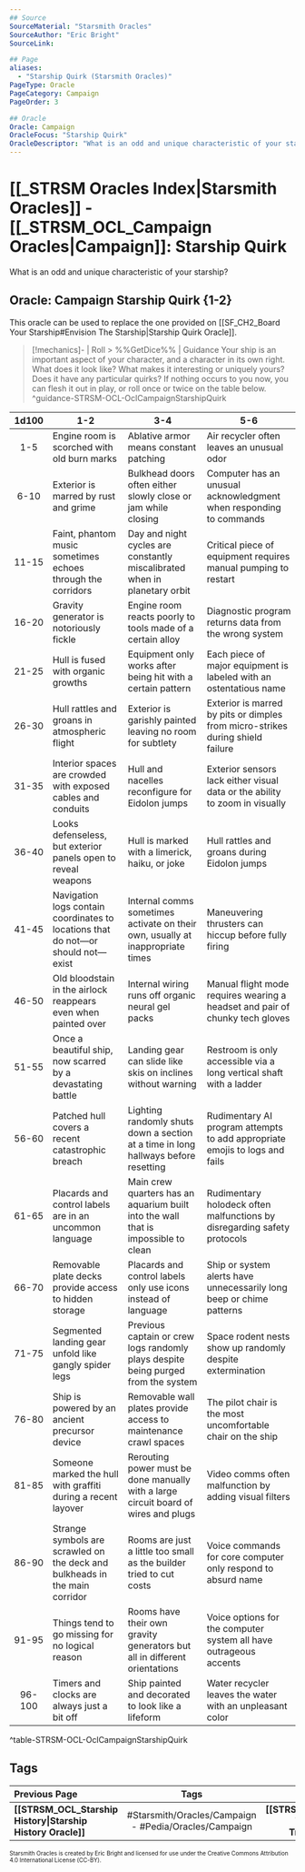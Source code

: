 ```yaml
---
## Source
SourceMaterial: "Starsmith Oracles"
SourceAuthor: "Eric Bright"
SourceLink: 

## Page
aliases:
  - "Starship Quirk (Starsmith Oracles)"
PageType: Oracle
PageCategory: Campaign
PageOrder: 3

## Oracle
Oracle: Campaign
OracleFocus: "Starship Quirk"
OracleDescriptor: "What is an odd and unique characteristic of your starship?"
---
```

# [[_STRSM Oracles Index|Starsmith Oracles]] - [[_STRSM_OCL_Campaign Oracles|Campaign]]: Starship Quirk
What is an odd and unique characteristic of your starship?

## Oracle: Campaign Starship Quirk {1-2}
This oracle can be used to replace the one provided on [[SF_CH2_Board Your Starship#Envision The Starship|Starship Quirk Oracle]].

> [!mechanics]- | Roll > %%GetDice%% | Guidance
> Your ship is an important aspect of your character, and a character in its own right. What does it look like? What makes it interesting or uniquely yours? Does it have any particular quirks? If nothing occurs to you now, you can flesh it out in play, or roll once or twice on the table below. ^guidance-STRSM-OCL-OclCampaignStarshipQuirk

| 1d100 | 1-2 | 3-4 | 5-6 |
| :---: | --- | --- | --- |
| 1-5 | Engine room is scorched with old burn marks | Ablative armor means constant patching | Air recycler often leaves an unusual odor |
| 6-10 | Exterior is marred by rust and grime | Bulkhead doors often either slowly close or jam while closing | Computer has an unusual acknowledgment when responding to commands |
| 11-15 | Faint, phantom music sometimes echoes through the corridors | Day and night cycles are constantly miscalibrated when in planetary orbit | Critical piece of equipment requires manual pumping to restart |
| 16-20 | Gravity generator is notoriously fickle | Engine room reacts poorly to tools made of a certain alloy | Diagnostic program returns data from the wrong system |
| 21-25 | Hull is fused with organic growths | Equipment only works after being hit with a certain pattern | Each piece of major equipment is labeled with an ostentatious name |
| 26-30 | Hull rattles and groans in atmospheric flight | Exterior is garishly painted leaving no room for subtlety | Exterior is marred by pits or dimples from micro-strikes during shield failure |
| 31-35 | Interior spaces are crowded with exposed cables and conduits | Hull and nacelles reconfigure for Eidolon jumps | Exterior sensors lack either visual data or the ability to zoom in visually |
| 36-40 | Looks defenseless, but exterior panels open to reveal weapons | Hull is marked with a limerick, haiku, or joke | Hull rattles and groans during Eidolon jumps |
| 41-45 | Navigation logs contain coordinates to locations that do not—or should not—exist | Internal comms sometimes activate on their own, usually at inappropriate times | Maneuvering thrusters can hiccup before fully firing |
| 46-50 | Old bloodstain in the airlock reappears even when painted over | Internal wiring runs off organic neural gel packs | Manual flight mode requires wearing a headset and pair of chunky tech gloves |
| 51-55 | Once a beautiful ship, now scarred by a devastating battle | Landing gear can slide like skis on inclines without warning | Restroom is only accessible via a long vertical shaft with a ladder |
| 56-60 | Patched hull covers a recent catastrophic breach | Lighting randomly shuts down a section at a time in long hallways before resetting | Rudimentary AI program attempts to add appropriate emojis to logs and fails |
| 61-65 | Placards and control labels are in an uncommon language | Main crew quarters has an aquarium built into the wall that is impossible to clean | Rudimentary holodeck often malfunctions by disregarding safety protocols |
| 66-70 | Removable plate decks provide access to hidden storage | Placards and control labels only use icons instead of language | Ship or system alerts have unnecessarily long beep or chime patterns |
| 71-75 | Segmented landing gear unfold like gangly spider legs | Previous captain or crew logs randomly plays despite being purged from the system | Space rodent nests show up randomly despite extermination |
| 76-80 | Ship is powered by an ancient precursor device | Removable wall plates provide access to maintenance crawl spaces | The pilot chair is the most uncomfortable chair on the ship |
| 81-85 | Someone marked the hull with graffiti during a recent layover | Rerouting power must be done manually with a large circuit board of wires and plugs | Video comms often malfunction by adding visual filters |
| 86-90 | Strange symbols are scrawled on the deck and bulkheads in the main corridor | Rooms are just a little too small as the builder tried to cut costs | Voice commands for core computer only respond to absurd name |
| 91-95 | Things tend to go missing for no logical reason | Rooms have their own gravity generators but all in different orientations | Voice options for the computer system all have outrageous accents |
| 96-100 | Timers and clocks are always just a bit off | Ship painted and decorated to look like a lifeform | Water recycler leaves the water with an unpleasant color |
^table-STRSM-OCL-OclCampaignStarshipQuirk

## Tags
| Previous Page | Tags | Next Page | 
| :--- | :---: | ---: |
| **[[STRSM_OCL_Starship History\|Starship History Oracle]]** | #Starsmith/Oracles/Campaign - #Pedia/Oracles/Campaign | **[[STRSM_OCL_Sector Trouble\|Sector Trouble Oracle]]** |

<font size=-2>Starsmith Oracles is created by Eric Bright and licensed for use under the Creative Commons Attribution 4.0 International License (CC-BY).</font>